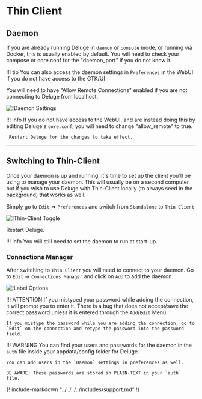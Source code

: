 # Thin Client

## Daemon

If you are already running Deluge in `daemon` or `console` mode, or running via Docker, this is usually enabled by default. You will need to check your compose or core.conf for the "daemon_port" if you do not know it.

!!! tip
    You can also access the daemon settings in `Preferences` in the WebUI if you do not have access to the GTK/UI

You will need to have "Allow Remote Connections" enabled if you are not connecting to Deluge from localhost.

![!Daemon Settings](../images/Deluge-tc-daemon.png)

!!! info
     If you do not have access to the WebUI, and are instead doing this by editing Deluge's `core.conf`, you will need to change "allow_remote" to true.

     Restart Deluge for the changes to take effect.

------

## Switching to Thin-Client

Once your daemon is up and running, it's time to set up the client you'll be using to manage your daemon. This will usually be on a second computer, but if you wish to use Deluge with Thin-Client locally (to always seed in the background) that works as well.

Simply go to `Edit` => `Preferences` and switch from `Standalone` to `Thin Client`

![!Thin-Client Toggle](../images/Deluge-tc-settings.png)

Restart Deluge.

!!! info
     You will still need to set the daemon to run at start-up.

### Connections Manager

After switching to `Thin Client` you will need to connect to your daemon. Go to `Edit` => `Connections Manager` and click on `Add` to add the daemon.

![!Label Options](../images/Deluge-tc-connman.png)

!!! ATTENTION
    If you mistyped your password while adding the connection, it will prompt you to enter it. There is a bug that does not accept/save the correct password unless it is entered through the `Add`/`Edit` Menu.

    If you mistype the password while you are adding the connection, go to `Edit` on the connection and retype the password into the password field.

!!! WARNING
    You can find your users and passwords for the daemon in the `auth` file inside your appdata/config folder for Deluge.

    You can add users in the `Daemon` settings in preferences as well.

    BE AWARE: These passwords are stored in PLAIN-TEXT in your `auth` file.

{! include-markdown "../../../../includes/support.md" !}

<!-- --8<-- "includes/support.md" -->

